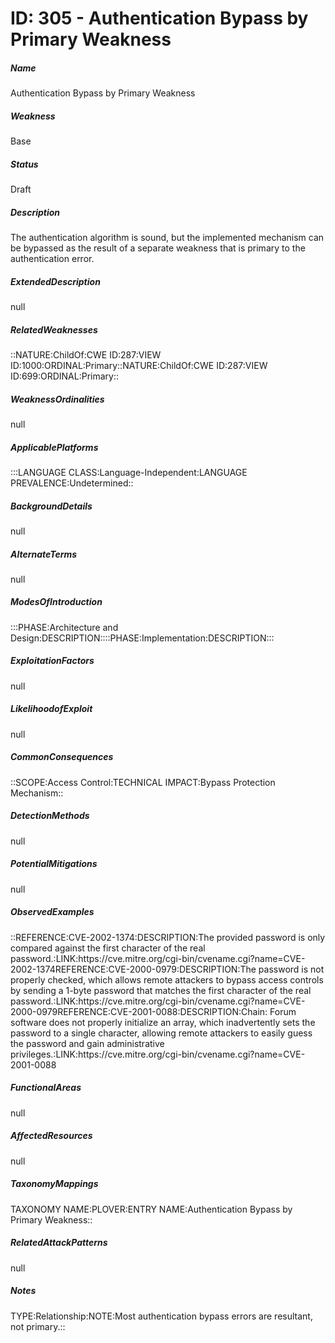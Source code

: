 # ID: 305 - Authentication Bypass by Primary Weakness
<h5>Name</h5>Authentication Bypass by Primary Weakness
<h5>Weakness</h5>Base
<h5>Status</h5>Draft
<h5>Description</h5>The authentication algorithm is sound, but the implemented mechanism can be bypassed as the result of a separate weakness that is primary to the authentication error.
<h5>ExtendedDescription</h5>null
<h5>RelatedWeaknesses</h5>::NATURE:ChildOf:CWE ID:287:VIEW ID:1000:ORDINAL:Primary::NATURE:ChildOf:CWE ID:287:VIEW ID:699:ORDINAL:Primary::
<h5>WeaknessOrdinalities</h5>null
<h5>ApplicablePlatforms</h5>:::LANGUAGE CLASS:Language-Independent:LANGUAGE PREVALENCE:Undetermined::
<h5>BackgroundDetails</h5>null
<h5>AlternateTerms</h5>null
<h5>ModesOfIntroduction</h5>:::PHASE:Architecture and Design:DESCRIPTION::::PHASE:Implementation:DESCRIPTION:::
<h5>ExploitationFactors</h5>null
<h5>LikelihoodofExploit</h5>null
<h5>CommonConsequences</h5>::SCOPE:Access Control:TECHNICAL IMPACT:Bypass Protection Mechanism::
<h5>DetectionMethods</h5>null
<h5>PotentialMitigations</h5>null
<h5>ObservedExamples</h5>::REFERENCE:CVE-2002-1374:DESCRIPTION:The provided password is only compared against the first character of the real password.:LINK:https://cve.mitre.org/cgi-bin/cvename.cgi?name=CVE-2002-1374REFERENCE:CVE-2000-0979:DESCRIPTION:The password is not properly checked, which allows remote attackers to bypass access controls by sending a 1-byte password that matches the first character of the real password.:LINK:https://cve.mitre.org/cgi-bin/cvename.cgi?name=CVE-2000-0979REFERENCE:CVE-2001-0088:DESCRIPTION:Chain: Forum software does not properly initialize an array, which inadvertently sets the password to a single character, allowing remote attackers to easily guess the password and gain administrative privileges.:LINK:https://cve.mitre.org/cgi-bin/cvename.cgi?name=CVE-2001-0088
<h5>FunctionalAreas</h5>null
<h5>AffectedResources</h5>null
<h5>TaxonomyMappings</h5>TAXONOMY NAME:PLOVER:ENTRY NAME:Authentication Bypass by Primary Weakness::
<h5>RelatedAttackPatterns</h5>null
<h5>Notes</h5>TYPE:Relationship:NOTE:Most authentication bypass errors are resultant, not primary.::


